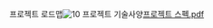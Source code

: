 프로젝트 로드맵![10](https://user-images.githubusercontent.com/105898779/169460535-3ec6e6f5-ce0b-481a-8927-a7c105bf96b3.PNG)
프로젝트 기술사양[프로젝트 스펙.pdf](https://github.com/ShinTaeSub/project/files/8736301/default.pdf)
